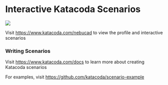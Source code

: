 # Interactive Katacoda Scenarios

[![](http://shields.katacoda.com/katacoda/nebucad/count.svg)](https://www.katacoda.com/nebucad "Get your profile on Katacoda.com")

Visit https://www.katacoda.com/nebucad to view the profile and interactive scenarios

### Writing Scenarios
Visit https://www.katacoda.com/docs to learn more about creating Katacoda scenarios

For examples, visit https://github.com/katacoda/scenario-example
